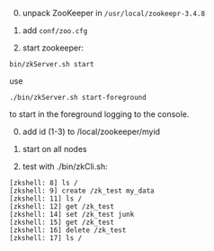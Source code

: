 0. unpack ZooKeeper in `/usr/local/zookeepr-3.4.8`

0. add `conf/zoo.cfg`
 
0. start zookeeper:

`bin/zkServer.sh start`

use

`./bin/zkServer.sh start-foreground`

to start in the foreground logging to the console.

0. add id (1-3) to /local/zookeeper/myid

0. start on all nodes

0. test with ./bin/zkCli.sh:

```
[zkshell: 8] ls /
[zkshell: 9] create /zk_test my_data
[zkshell: 11] ls /
[zkshell: 12] get /zk_test
[zkshell: 14] set /zk_test junk
[zkshell: 15] get /zk_test
[zkshell: 16] delete /zk_test
[zkshell: 17] ls /
```
